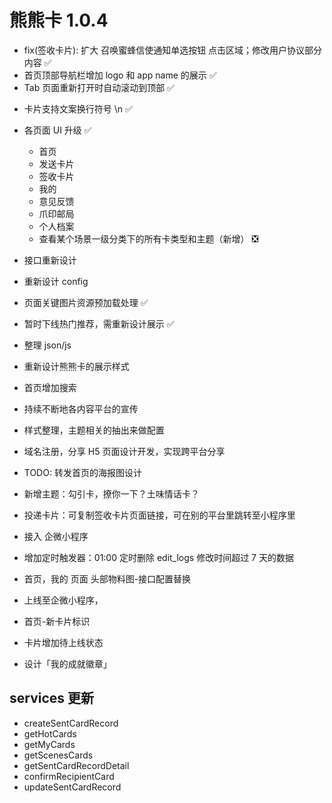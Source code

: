 # 熊熊卡 1.0.4

-   fix(签收卡片): 扩大 召唤蜜蜂信使通知单选按钮 点击区域；修改用户协议部分内容 ✅
-   首页顶部导航栏增加 logo 和 app name 的展示 ✅
-   Tab 页面重新打开时自动滚动到顶部 ✅
<!-- 以上已上线 -->
-   卡片支持文案换行符号 \n ✅
-   各页面 UI 升级 ✅

    -   首页
    -   发送卡片
    -   签收卡片
    -   我的
    -   意见反馈
    -   爪印邮局
    -   个人档案
    -   查看某个场景一级分类下的所有卡类型和主题（新增） ❎

-   接口重新设计
-   重新设计 config
-   页面关键图片资源预加载处理 ✅
-   暂时下线热门推荐，需重新设计展示 ✅
-   整理 json/js

-   重新设计熊熊卡的展示样式
-   首页增加搜索

-   持续不断地各内容平台的宣传
-   样式整理，主题相关的抽出来做配置

-   域名注册，分享 H5 页面设计开发，实现跨平台分享
-   TODO: 转发首页的海报图设计
-   新增主题：勾引卡，撩你一下？土味情话卡？
-   投递卡片：可复制签收卡片页面链接，可在别的平台里跳转至小程序里
-   接入 企微小程序
-   增加定时触发器：01:00 定时删除 edit_logs 修改时间超过 7 天的数据
-   首页，我的 页面 头部物料图-接口配置替换
-   上线至企微小程序，
-   首页-新卡片标识
-   卡片增加待上线状态
-   设计「我的成就徽章」

## services 更新

-   createSentCardRecord
-   getHotCards
-   getMyCards
-   getScenesCards
-   getSentCardRecordDetail
-   confirmRecipientCard
-   updateSentCardRecord
